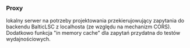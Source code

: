 ### Proxy

lokalny serwer na potrzeby projektowania przekierujowujący zapytania do backendu BalticLSC z localhosta (ze względu na mechanizm CORS). Dodatkowo funkcja "in memory cache" dla zapytań przydatna do testów wydajnościowych.